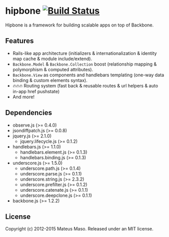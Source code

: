 hipbone [![Build Status](https://travis-ci.org/mateusmaso/hipbone.svg?branch=master)](https://travis-ci.org/mateusmaso/hipbone)
==============

Hipbone is a framework for building scalable apps on top of Backbone.

## Features

* Rails-like app architecture (initializers & internationalization & identity map cache & module include/extend).
* ```Backbone.Model``` & ```Backbone.Collection``` boost (relationship mapping & polymorphism & computed attributes).
* ```Backbone.View``` as components and handlebars templating (one-way data binding & custom elements syntax).
* 🔥🔥🔥 Routing system (fast back & reusable routes & url helpers & auto in-app href pushstate)
* And more!

## Dependencies

* observe.js (>= 0.4.0)
* jsondiffpatch.js (>= 0.0.8)
* jquery.js (>= 2.1.0)
  * jquery.lifecycle.js (>= 0.1.2)
* handlebars.js (>= 1.1.0)
  * handlebars.element.js (>= 0.1.3)
  * handlebars.binding.js (>= 0.1.3)
* underscore.js (>= 1.5.0)
  * underscore.path.js (>= 0.1.4)
  * underscore.parse.js (>= 0.1.1)
  * underscore.string.js (>= 2.3.2)
  * underscore.prefilter.js (>= 0.1.2)
  * underscore.catenate.js (>= 0.1.1)
  * underscore.deepclone.js (>= 0.1.1)
* backbone.js (>= 1.2.2)

## License

Copyright (c) 2012-2015 Mateus Maso. Released under an MIT license.
